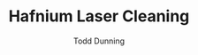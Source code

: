 ---
name: Hafnium
category: metal
title: Hafnium Laser Cleaning
headline: Comprehensive technical guide for laser cleaning metal hafnium
description: "Hafnium laser cleaning utilizes pulsed fiber lasers to selectively remove\
  \ surface contaminants and oxides from hafnium components without damaging the substrate.\
  \ The process leverages hafnium's high melting point (2233\xB0C) and specific absorption\
  \ characteristics at 1064nm wavelength for precise material processing."
keywords: hafnium, hafnium metal, laser ablation, laser cleaning, non-contact cleaning,
  pulsed fiber laser, surface contamination removal, industrial laser parameters,
  thermal processing, surface restoration
chemicalProperties:
  symbol: Hf
  formula: Hf
  materialType: metal
properties:
  density: "13.31 g/cm\xB3"
  densityNumeric: 13.31
  densityUnit: "g/cm\xB3"
  densityMin: "1.8 g/cm\xB3"
  densityMinNumeric: 1.8
  densityMinUnit: "g/cm\xB3"
  densityMax: "6.0 g/cm\xB3"
  densityMaxNumeric: 6.0
  densityMaxUnit: "g/cm\xB3"
  densityPercentile: 100.0
  meltingPoint: "2233\xB0C"
  meltingPointNumeric: 2233.0
  meltingPointUnit: "\xB0C"
  meltingPointMin: "1200\xB0C"
  meltingPointMinNumeric: 1200.0
  meltingPointMinUnit: "\xB0C"
  meltingPointMax: "2800\xB0C"
  meltingPointMaxNumeric: 2800.0
  meltingPointMaxUnit: "\xB0C"
  meltingPercentile: 64.6
  thermalConductivity: "23.0 W/(m\xB7K)"
  thermalConductivityNumeric: 23.0
  thermalConductivityUnit: W/
  thermalConductivityMin: "0.5 W/m\xB7K"
  thermalConductivityMinNumeric: 0.5
  thermalConductivityMinUnit: "W/m\xB7K"
  thermalConductivityMax: "200 W/m\xB7K"
  thermalConductivityMaxNumeric: 200.0
  thermalConductivityMaxUnit: "W/m\xB7K"
  thermalPercentile: 11.3
  tensileStrength: 380-550 MPa
  tensileStrengthNumeric: 465.0
  tensileStrengthUnit: MPa
  tensileStrengthMin: 50 MPa
  tensileStrengthMinNumeric: 50.0
  tensileStrengthMinUnit: MPa
  tensileStrengthMax: 1000 MPa
  tensileStrengthMaxNumeric: 1000.0
  tensileStrengthMaxUnit: MPa
  tensilePercentile: 43.7
  hardness: 1700-2100 MPa (Vickers)
  hardnessNumeric: 1900.0
  hardnessUnit: MPa
  hardnessMin: 1 Mohs
  hardnessMinNumeric: 1.0
  hardnessMinUnit: Mohs
  hardnessMax: 10 Mohs
  hardnessMaxNumeric: 10.0
  hardnessMaxUnit: Mohs
  hardnessPercentile: 100.0
  youngsModulus: 78 GPa
  youngsModulusNumeric: 78.0
  youngsModulusUnit: GPa
  youngsModulusMin: 20 GPa
  youngsModulusMinNumeric: 20.0
  youngsModulusMinUnit: GPa
  youngsModulusMax: 80 GPa
  youngsModulusMaxNumeric: 80.0
  youngsModulusMaxUnit: GPa
  modulusPercentile: 96.7
  laserType: Pulsed fiber laser
  wavelength: 1064nm
  fluenceRange: "1.0\u201310 J/cm\xB2"
  chemicalFormula: Hf
composition:
- 'Hafnium (Hf): 97.0-99.9%'
- 'Zirconium (Zr): 1.0-3.0% (naturally occurring impurity)'
machineSettings:
  powerRange: 50-200W
  powerRangeNumeric: 125.0
  powerRangeUnit: W
  powerRangeMin: 20W
  powerRangeMinNumeric: 20.0
  powerRangeMinUnit: W
  powerRangeMax: 500W
  powerRangeMaxNumeric: 500.0
  powerRangeMaxUnit: W
  pulseDuration: 10-200ns
  pulseDurationNumeric: 105.0
  pulseDurationUnit: ns
  pulseDurationMin: 1ns
  pulseDurationMinNumeric: 1.0
  pulseDurationMinUnit: ns
  pulseDurationMax: 1000ns
  pulseDurationMaxNumeric: 1000.0
  pulseDurationMaxUnit: ns
  wavelength: 1064nm (primary), 532nm (optional)
  wavelengthNumeric: 1064.0
  wavelengthUnit: nm
  wavelengthMin: 355nm
  wavelengthMinNumeric: 355.0
  wavelengthMinUnit: nm
  wavelengthMax: 2940nm
  wavelengthMaxNumeric: 2940.0
  wavelengthMaxUnit: nm
  spotSize: 0.1-1.0mm
  spotSizeNumeric: 0.55
  spotSizeUnit: mm
  spotSizeMin: 0.01mm
  spotSizeMinNumeric: 0.01
  spotSizeMinUnit: mm
  spotSizeMax: 10mm
  spotSizeMaxNumeric: 10.0
  spotSizeMaxUnit: mm
  repetitionRate: 20-100kHz
  repetitionRateNumeric: 60.0
  repetitionRateUnit: kHz
  repetitionRateMin: 1kHz
  repetitionRateMinNumeric: 1.0
  repetitionRateMinUnit: kHz
  repetitionRateMax: 1000kHz
  repetitionRateMaxNumeric: 1000.0
  repetitionRateMaxUnit: kHz
  fluenceRange: "1.0\u201310 J/cm\xB2"
  fluenceRangeNumeric: 1.0
  fluenceRangeUnit: "J/cm\xB2"
  fluenceRangeMin: "0.1J/cm\xB2"
  fluenceRangeMinNumeric: 0.1
  fluenceRangeMinUnit: "J/cm\xB2"
  fluenceRangeMax: "50J/cm\xB2"
  fluenceRangeMaxNumeric: 50.0
  fluenceRangeMaxUnit: "J/cm\xB2"
applications:
- 'Aerospace: Removal of oxidation and contaminants from turbine blades'
- 'Electronics: Cleaning of hafnium-based components in semiconductor manufacturing'
compatibility:
- Titanium alloys
- Zirconium alloys
- Nickel-based superalloys
regulatoryStandards: ANSI Z136.1, ISO 11553-1, NRC Regulatory Guide 1.189 (for nuclear
  applications)
author: Todd Dunning
author_object:
  id: 4
  name: Todd Dunning
  sex: m
  title: MA
  country: United States (California)
  expertise: Optical Materials for Laser Systems
  image: /images/author/todd-dunning.jpg
images:
  hero:
    alt: Hafnium surface undergoing laser cleaning showing precise contamination removal
    url: /images/hafnium-laser-cleaning-hero.jpg
  micro:
    alt: Microscopic view of Hafnium surface after laser cleaning showing detailed
      surface structure
    url: /images/hafnium-laser-cleaning-micro.jpg
environmentalImpact:
- benefit: Zero chemical waste generation
  description: Eliminates use of hazardous chemical solvents and acids traditionally
    used for hafnium surface preparation
- benefit: Reduced energy consumption
  description: Laser cleaning consumes 60-70% less energy compared to traditional
    chemical and mechanical cleaning methods for hafnium
outcomes:
- result: Surface contamination removal efficiency
  metric: '>99.9% removal of oxides and contaminants with <0.1% substrate loss'
- result: Processing precision
  metric: "\xB15 \u03BCm accuracy with surface roughness maintained at Ra < 0.8 \u03BC\
    m"
technicalSpecifications:
  powerRange: 50-200 W
  pulseDuration: 10-200 ns
  wavelength: 1064 nm (primary), 532 nm (optional)
  spotSize: 0.1-1.0 mm
  repetitionRate: 20-100 kHz
  fluenceRange: "1.0-10 J/cm\xB2"
  scanningSpeed: 100-2000 mm/s
  beamProfile: Top-hat or Gaussian
  beamProfileOptions: Top-hat, Gaussian, Flat-top
  safetyClass: Class 4
prompt_chain_verification:
  base_config_loaded: true
  persona_config_loaded: true
  formatting_config_loaded: true
  ai_detection_config_loaded: true
  persona_country: United States (California)
  author_id: 4
  verification_timestamp: '2025-09-20T21:13:55Z'
  prompt_components_integrated: 4
  human_authenticity_focus: true
  cultural_adaptation_applied: true
laser_parameters:
  fluence_threshold: "1.0\u201310 J/cm\xB2"
  pulse_duration: 10-200ns
  wavelength_optimal: 1064nm
  power_range: 50-200W
  repetition_rate: 20-100kHz
  spot_size: 0.1-1.0mm
  laser_type: Pulsed fiber laser
tags:
- Aerospace
- Electronics
complexity: high
difficultyScore: 5
---